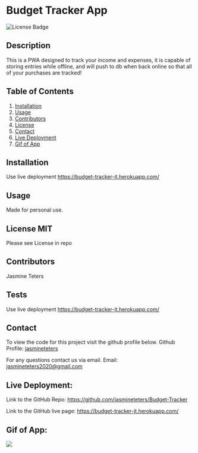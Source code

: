 # Budget Tracker App
![License Badge](https://img.shields.io/badge/license-MIT-purple.svg)
## Description 
This is a PWA designed to track your income and expenses, it is capable of storing entries while offline, and will push to db when back online so that all of your purchases are tracked!

## Table of Contents
1. [Installation](##Installation)
2. [Usage](##Usage)
3. [Contributors](##Contributors)
4. [License](##License)
5. [Contact](##Contact)
6. [Live Deployment](#Live-Deployment)
7. [Gif of App](#Gif-of-App)

## Installation
Use live deployment https://budget-tracker-jt.herokuapp.com/
## Usage 
Made for personal use.
## License  MIT
Please see License in repo
## Contributors
Jasmine Teters
## Tests
Use live deployment https://budget-tracker-jt.herokuapp.com/
## Contact
To view the code for this project visit the github profile below.
Github Profile: [jasmineteters](github.com/jasmineteters)

For any questions contact us via email.
Email: [jasmineteters2020@gmail.com](mailto:jasmineteters2020@gmail.com)

## Live Deployment:

Link to the GitHub Repo: https://github.com/jasmineteters/Budget-Tracker

Link to the GitHub live page: https://budget-tracker-jt.herokuapp.com/

## Gif of App:

![](/icons/BudgetTracker.gif)
